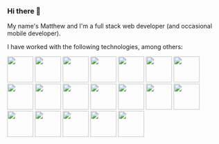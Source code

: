 ### Hi there 👋

My name's Matthew and I'm a full stack web developer (and occasional mobile developer).

I have worked with the following technologies, among others:

<img width="60px" float="left" backgroundColor="white" borderRadius="5px" src="https://cdn.jsdelivr.net/gh/devicons/devicon@latest/icons/django/django-plain.svg" />
<img width="60px" float="left" backgroundColor="white" borderRadius="5px" src="https://cdn.jsdelivr.net/gh/devicons/devicon@latest/icons/drupal/drupal-original.svg" />
<img width="60px" float="left" backgroundColor="white" borderRadius="5px" src="https://cdn.jsdelivr.net/gh/devicons/devicon@latest/icons/djangorest/djangorest-original.svg" />
<img width="60px" float="left" backgroundColor="white" borderRadius="5px" src="https://cdn.jsdelivr.net/gh/devicons/devicon@latest/icons/gatsby/gatsby-plain-wordmark.svg" />
<img width="60px" float="left" backgroundColor="white" borderRadius="5px" src="https://cdn.jsdelivr.net/gh/devicons/devicon@latest/icons/javascript/javascript-plain.svg" />
<img width="60px" float="left" backgroundColor="white" borderRadius="5px" src="https://cdn.jsdelivr.net/gh/devicons/devicon@latest/icons/laravel/laravel-original-wordmark.svg" />
<img width="60px" float="left" backgroundColor="white" borderRadius="5px" src="https://cdn.jsdelivr.net/gh/devicons/devicon@latest/icons/mysql/mysql-original-wordmark.svg" />
<img width="60px" float="left" backgroundColor="white" borderRadius="5px" src="https://cdn.jsdelivr.net/gh/devicons/devicon@latest/icons/neovim/neovim-original.svg" />
<img width="60px" float="left" backgroundColor="white" borderRadius="5px" src="https://cdn.jsdelivr.net/gh/devicons/devicon@latest/icons/nextjs/nextjs-original-wordmark.svg" />
<img width="60px" float="left" backgroundColor="white" borderRadius="5px" src="https://cdn.jsdelivr.net/gh/devicons/devicon@latest/icons/nodejs/nodejs-original-wordmark.svg" />
<img width="60px" float="left" backgroundColor="white" borderRadius="5px" src="https://cdn.jsdelivr.net/gh/devicons/devicon@latest/icons/php/php-original.svg" />
<img width="60px" float="left" backgroundColor="white" borderRadius="5px" src="https://cdn.jsdelivr.net/gh/devicons/devicon@latest/icons/postgresql/postgresql-original-wordmark.svg" />
<img width="60px" float="left" backgroundColor="white" borderRadius="5px" src="https://cdn.jsdelivr.net/gh/devicons/devicon@latest/icons/python/python-original.svg" />
<img width="60px" float="left" backgroundColor="white" borderRadius="5px" src="https://cdn.jsdelivr.net/gh/devicons/devicon@latest/icons/react/react-original-wordmark.svg" />
<img width="60px" float="left" backgroundColor="white" borderRadius="5px" src="https://cdn.jsdelivr.net/gh/devicons/devicon@latest/icons/redis/redis-plain-wordmark.svg" />
<img width="60px" float="left" backgroundColor="white" borderRadius="5px" src="https://cdn.jsdelivr.net/gh/devicons/devicon@latest/icons/tailwindcss/tailwindcss-original-wordmark.svg" />
<img width="60px" float="left" backgroundColor="white" borderRadius="5px" src="https://cdn.jsdelivr.net/gh/devicons/devicon@latest/icons/typescript/typescript-original.svg" />
<img width="60px" float="left" backgroundColor="white" borderRadius="5px" src="https://cdn.jsdelivr.net/gh/devicons/devicon@latest/icons/wordpress/wordpress-original.svg" />
<img width="60px" float="left" backgroundColor="white" borderRadius="5px" src="https://cdn.jsdelivr.net/gh/devicons/devicon@latest/icons/zend/zend-original-wordmark.svg" />

<!--
**matthewbdaly/matthewbdaly** is a ✨ _special_ ✨ repository because its `README.md` (this file) appears on your GitHub profile.

Here are some ideas to get you started:

- 🔭 I’m currently working on ...
- 🌱 I’m currently learning ...
- 👯 I’m looking to collaborate on ...
- 🤔 I’m looking for help with ...
- 💬 Ask me about ...
- 📫 How to reach me: ...
- 😄 Pronouns: ...
- ⚡ Fun fact: ...
-->
